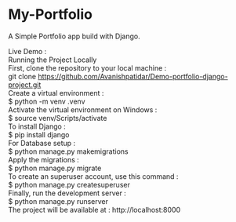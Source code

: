 # My-Portfolio
A Simple Portfolio app build with Django.

Live Demo :  
Running the Project Locally  
First, clone the repository to your local machine :  
git clone https://github.com/Avanishpatidar/Demo-portfolio-django-project.git  
Create a virtual environment :  
$ python -m venv .venv  
Activate the virtual environment on Windows :   
$ source venv/Scripts/activate  
To install Django :  
$ pip install django  
For Database setup :  
$ python manage.py makemigrations  
Apply the migrations :  
$ python manage.py migrate  
To create an superuser account, use this command :  
$ python manage.py createsuperuser  
Finally, run the development server :  
$ python manage.py runserver  
The project will be available at : http://localhost:8000  
